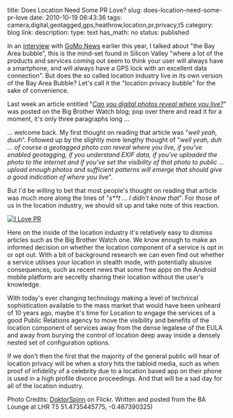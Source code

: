 title: Does Location Need Some PR Love?
slug: does-location-need-some-pr-love
date: 2010-10-19 06:43:36
tags: camera,digital,geotagged,gps,heathrow,location,pr,privacy,t5
category: blog
link: 
description: 
type: text
has_math: no
status: published

In an [interview](/2010/08/10/knocking-down-geo-datas-brick-walls/ "/2010/08/10/knocking-down-geo-datas-brick-walls/") with [GoMo News](http://www.gomonews.com/ovi-places-mobile-navigation-needs-to-knock-down-its-brick-walls/ "http://www.gomonews.com/ovi-places-mobile-navigation-needs-to-knock-down-its-brick-walls/") earlier this year, I talked about "the Bay Area bubble", this is the mind-set found in Silicon Valley "where a lot of the products and services coming out seem to think your user will always have a smartphone, and will always have a GPS lock with an excellent data connection". But does the so called location industry live in its own version of the Bay Area Bubble? Let's call it the "location privacy bubble" for the sake of convenience.

Last week an article entitled "[*Can you digital photos reveal where you live?*](http://www.bigbrotherwatch.org.uk/home/2010/10/can-your-digital-photos-reveal-where-you-live.html "http://www.bigbrotherwatch.org.uk/home/2010/10/can-your-digital-photos-reveal-where-you-live.html")" was posted on the Big Brother Watch blog; pop over there and read it for a moment, it's only three paragraphs long ...

<!-- TEASER_END -->

... welcome back. My first thought on reading that article was "*well yeah, duuh*". Followed up by the slightly more lengthy thought of "*well yeah, duh ... of course a geotagged photo can reveal where you live, if you've enabled geotagging, if you understand EXIF data, if you've uploaded the photo to the internet and if you've set the visibility of that photo to public ... upload enough photos and sufficient patterns will emerge that should give a good indication of where you live*".

But I'd be willing to bet that most people's thought on reading that article was much more along the lines of "*s\*\*t ... I didn't know that*". For those of us in the location industry, we should sit up and take note of this reaction.

[![I Love PR](http://farm3.static.flickr.com/2167/2307921375_cc52ffd058_d.jpg)](http://www.flickr.com/photos/doktorspinn/2307921375/ "I Love PR")

Here on the inside of the location industry it's relatively easy to dismiss articles such as the Big Brother Watch one. We know enough to make an informed decision on whether the location component of a service is opt in or opt out. With a bit of background research we can even find out whether a service utilises your location in stealth mode, with potentially abusive consequences, such as recent news that some free apps on the Android mobile platform are secretly sharing their location without the user's knowledge.

With today's ever changing technology making a level of technical sophistication available to the mass market that would have been unheard of 10 years ago, maybe it's time for Location to engage the services of a good Public Relations agency to move the visibility and benefits of the location component of services away from the dense legalese of the EULA and away from burying the control of location deep away inside a densely nested set of configuration options.

If we don't then the first that the majority of the general public will hear of location privacy will be when a story hits the tabloid media, such as when proof of infidelity of a celebrity due to a location based app on their phone is used in a high profile divorce proceedings. And that will be a sad day for all of the location industry.


Photo Credits: [DoktorSpinn](http://www.flickr.com/photos/doktorspinn/2307921375/ "http://www.flickr.com/photos/doktorspinn/2307921375/") on Flickr.
Written and posted from the BA Lounge at LHR T5 51.4735445775, -0.487390325)

